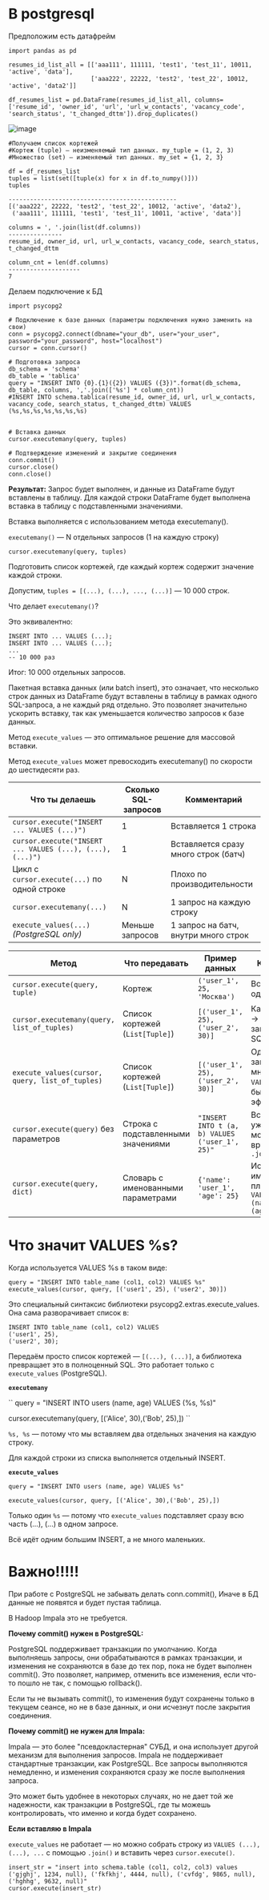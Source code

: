 # **В postgresql**

Предположим есть датафрейм

```
import pandas as pd

resumes_id_list_all = [['aaa111', 111111, 'test1', 'test_11', 10011, 'active', 'data'],  
                       ['aaa222', 22222, 'test2', 'test_22', 10012, 'active', 'data2']]

df_resumes_list = pd.DataFrame(resumes_id_list_all, columns=['resume_id', 'owner_id', 'url', 'url_w_contacts', 'vacancy_code', 'search_status', 't_changed_dttm']).drop_duplicates()
```

![image](https://github.com/user-attachments/assets/6d9a74e0-9b2a-4427-b8a5-975ca8e1ff52)

```
#Получаем список кортежей
#Кортеж (tuple) — неизменяемый тип данных. my_tuple = (1, 2, 3)
#Множество (set) — изменяемый тип данных. my_set = {1, 2, 3}

df = df_resumes_list
tuples = list(set([tuple(x) for x in df.to_numpy()]))
tuples

-----------------------------------------------
[('aaa222', 22222, 'test2', 'test_22', 10012, 'active', 'data2'),
 ('aaa111', 111111, 'test1', 'test_11', 10011, 'active', 'data')]
```

```
columns = ', '.join(list(df.columns))
---------------
resume_id, owner_id, url, url_w_contacts, vacancy_code, search_status, t_changed_dttm
```

```
column_cnt = len(df.columns)
--------------------
7
```

Делаем подключение к БД

```
import psycopg2

# Подключение к базе данных (параметры подключения нужно заменить на свои)
conn = psycopg2.connect(dbname="your_db", user="your_user", password="your_password", host="localhost")
cursor = conn.cursor()

# Подготовка запроса
db_schema = 'schema'
db_table = 'tablica'
query = "INSERT INTO {0}.{1}({2}) VALUES ({3})".format(db_schema, db_table, columns, ','.join(['%s'] * column_cnt))
#INSERT INTO schema.tablica(resume_id, owner_id, url, url_w_contacts, vacancy_code, search_status, t_changed_dttm) VALUES (%s,%s,%s,%s,%s,%s,%s)


# Вставка данных
cursor.executemany(query, tuples)

# Подтверждение изменений и закрытие соединения
conn.commit()
cursor.close()
conn.close()
```

**Результат:** Запрос будет выполнен, и данные из DataFrame будут вставлены в таблицу. Для каждой строки DataFrame будет выполнена вставка в таблицу с подставленными значениями.

Вставка выполняется с использованием метода executemany().

`executemany()` — N отдельных запросов (1 на каждую строку)

`cursor.executemany(query, tuples)`

Подготовить список кортежей, где каждый кортеж содержит значение каждой строки.

Допустим, `tuples = [(...), (...), ..., (...)]` — 10 000 строк.

Что делает `executemany()`?

Это эквивалентно:
```
INSERT INTO ... VALUES (...);
INSERT INTO ... VALUES (...);
...
-- 10 000 раз
```

Итог: 10 000 отдельных запросов.

Пакетная вставка данных (или batch insert), это означает, что несколько строк данных из DataFrame будут вставлены в таблицу в рамках одного SQL-запроса, а не каждый ряд отдельно. Это позволяет значительно ускорить вставку, так как уменьшается количество запросов к базе данных.

Метод `execute_values`  — это оптимальное решение для массовой вставки.

Метод `execute_values` может превосходить executemany() по скорости до шестидесяти раз.

| Что ты делаешь                                              | Сколько SQL-запросов | Комментарий                                                |
|-------------------------------------------------------------|-----------------------|-------------------------------------------------------------|
| `cursor.execute("INSERT ... VALUES (...)")`                 | 1                     | Вставляется 1 строка                                        |
| `cursor.execute("INSERT ... VALUES (...), (...), (...)")`   | 1                     | Вставляется сразу много строк (батч)                        |
| Цикл с `cursor.execute(...)` по одной строке                | N                     | Плохо по производительности                                 |
| `cursor.executemany(...)`                                   | N                     | 1 запрос на каждую строку                                   |
| `execute_values(...)` *(PostgreSQL only)*                   | Меньше запросов       | 1 запрос на батч, внутри много строк                        |



| Метод                                           | Что передавать                         | Пример данных                                    | Комментарий                                                              |
|-------------------------------------------------|----------------------------------------|--------------------------------------------------|--------------------------------------------------------------------------|
| `cursor.execute(query, tuple)`                  | Кортеж                                 | `('user_1', 25, 'Москва')`                       | Вставляется одна строка                                                  |
| `cursor.executemany(query, list_of_tuples)`     | Список кортежей (`List[Tuple]`)        | `[('user_1', 25), ('user_2', 30)]`               | Каждый кортеж → отдельный запрос → много SQL-запросов                    |
| `execute_values(cursor, query, list_of_tuples)` | Список кортежей (`List[Tuple]`)        | `[('user_1', 25), ('user_2', 30)]`               | Один SQL-запрос со множеством `VALUES (...)` — быстро и эффективно       |
| `cursor.execute(query)` без параметров          | Строка с подставленными значениями     | `"INSERT INTO t (a, b) VALUES ('user_1', 25)"`   | Все значения уже в query — можно собирать вручную через `.join()`        |
| `cursor.execute(query, dict)`                   | Словарь с именованными параметрами     | `{'name': 'user_1', 'age': 25}`                  | Используется с именованными плейсхолдерами: `VALUES (%(name)s, %(age)s)` |

# **Что значит VALUES %s?**

Когда используется VALUES %s в таком виде:
```
query = "INSERT INTO table_name (col1, col2) VALUES %s"
execute_values(cursor, query, [('user1', 25), ('user2', 30)])
```

Это специальный синтаксис библиотеки psycopg2.extras.execute_values. Она сама разворачивает список в:
```
INSERT INTO table_name (col1, col2) VALUES 
('user1', 25),
('user2', 30);
```

Передаём просто список кортежей — `[(...), (...)]`, а библиотека превращает это в полноценный SQL. Это работает только с `execute_values` (PostgreSQL).

**`executemany`**

``
query = "INSERT INTO users (name, age) VALUES (%s, %s)"

cursor.executemany(query, [('Alice', 30),('Bob', 25),])
``

`%s, %s` — потому что мы вставляем два отдельных значения на каждую строку.

Для каждой строки из списка выполняется отдельный INSERT.

**`execute_values`**

```
query = "INSERT INTO users (name, age) VALUES %s"

execute_values(cursor, query, [('Alice', 30),('Bob', 25),])
```

Только один `%s` — потому что `execute_values` подставляет сразу всю часть (...), (...) в одном запросе.

Всё идёт одним большим INSERT, а не много маленьких.


# **Важно!!!!!**

При работе с PostgreSQL не забывать делать conn.commit(), Иначе в БД данные не появятся и будет пустая таблица.

В Hadoop Impala это не требуется.

**Почему commit() нужен в PostgreSQL:**

PostgreSQL поддерживает транзакции по умолчанию. Когда выполняешь запросы, они обрабатываются в рамках транзакции, и изменения не сохраняются в базе до тех пор, пока не будет выполнен commit(). Это позволяет, например, отменить все изменения, если что-то пошло не так, с помощью rollback().

Если ты не вызывать commit(), то изменения будут сохранены только в текущем сеансе, но не в базе данных, и они исчезнут после закрытия соединения.

**Почему commit() не нужен для Impala:**

Impala — это более "псевдокластерная" СУБД, и она использует другой механизм для выполнения запросов. Impala не поддерживает стандартные транзакции, как PostgreSQL. Все запросы выполняются немедленно, и изменения сохраняются сразу же после выполнения запроса.

Это может быть удобнее в некоторых случаях, но не дает той же надежности, как транзакции в PostgreSQL, где ты можешь контролировать, что именно и когда будет сохранено.

**Если вставляю в Impala**

`execute_values` не работает — но можно собрать строку из `VALUES (...), (...), ...` с помощью `.join()` и вставить через `cursor.execute()`.

```
insert_str = "insert into schema.table (col1, col2, col3) values ('gjghj', 1234, null), ('fkfkhj', 4444, null), ('cvfdg', 9865, null), ('hghhg', 9632, null)"
cursor.execute(insert_str)
```

